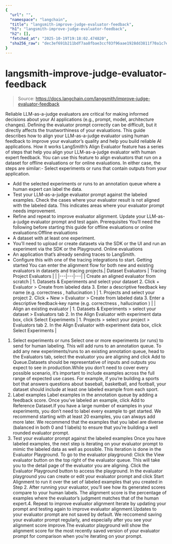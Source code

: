 ```yaml
---
{
  "url": "",
  "namespace": "langchain",
  "title": "langsmith-improve-judge-evaluator-feedback",
  "h1": "langsmith-improve-judge-evaluator-feedback",
  "h2": [],
  "fetched_at": "2025-10-19T19:18:02.474820",
  "sha256_raw": "dec3ef691b211bdf7aa8fbae3ccf03f96aae1928dd3811f70a1c7eec95750f28"
}
---
```


# langsmith-improve-judge-evaluator-feedback

> Source: https://docs.langchain.com/langsmith/improve-judge-evaluator-feedback

Reliable LLM-as-a-judge evaluators are critical for making informed decisions about your AI applications (e.g., prompt, model, architecture changes). Defining the evaluator prompt correctly can be difficult, but it directly affects the trustworthiness of your evaluations.
This guide describes how to align your LLM-as-a-judge evaluator using human feedback to improve your evaluator’s quality and help you build reliable AI applications.
How it works
LangSmith’s Align Evaluator feature has a series of steps that help you align your LLM-as-a-judge evaluator with human expert feedback. You can use this feature to align evaluators that run on a dataset for offline evaluations or for online evaluations. In either case, the steps are similar:- Select experiments or runs that contain outputs from your application.
- Add the selected experiments or runs to an annotation queue where a human expert can label the data.
- Test your LLM-as-a-judge evaluator prompt against the labeled examples. Check the cases where your evaluator result is not aligned with the labeled data. This indicates areas where your evaluator prompt needs improvement.
- Refine and repeat to improve evaluator alignment. Update your LLM-as-a-judge evaluator prompt and test again.
Prerequisites
You’ll need the following before starting this guide for offline evaluations or online evaluations:Offline evaluations
- A dataset with at least one experiment.
- You’ll need to upload or create datasets via the SDK or the UI and run an experiment via the SDK or the Playground.
Online evaluations
- An application that’s already sending traces to LangSmith.
- Configure this with one of the tracing integrations to start.
Getting started
You can enter the alignment flow for both new and existing evaluators in datasets and tracing projects.| Dataset Evaluators | Tracing Project Evaluators | |
|---|---|---|
| Create an aligned evaluator from scratch | 1. Datasets & Experiments and select your dataset 2. Click + Evaluator > Create from labeled data 3. Enter a descriptive feedback key name (e.g. correctness , hallucination ) | 1. Projects and select your project 2. Click + New > Evaluator > Create from labeled data 3. Enter a descriptive feedback‑key name (e.g. correctness , hallucination ) |
| Align an existing evaluator | 1. Datasets & Experiments > select your dataset > Evaluators tab 2. In the Align Evaluator with experiment data box, click Select Experiments | 1. Projects > select your project > Evaluators tab 2. In the Align Evaluator with experiment data box, click Select Experiments |
1. Select experiments or runs
Select one or more experiments (or runs) to send for human labeling. This will add runs to an annotation queue. To add any new experiments/runs to an existing annotation queue, head to the Evaluators tab, select the evaluator you are aligning and click Add to Queue.Datasets should be representative of inputs and outputs you expect to see in production.While you don’t need to cover every possible scenario, it’s important to include examples across the full range of expected use cases. For example, if you’re building a sports bot that answers questions about baseball, basketball, and football, your dataset should include at least one labeled example from each sport.
2. Label examples
Label examples in the annotation queue by adding a feedback score. Once you’ve labeled an example, click Add to Reference Dataset.If you have a large number of examples in your experiments, you don’t need to label every example to get started. We recommend starting with at least 20 examples, you can always add more later. We recommend that the examples that you label are diverse (balanced in both 0 and 1 labels) to ensure that you’re building a well rounded evaluator prompt.
3. Test your evaluator prompt against the labeled examples
Once you have labeled examples, the next step is iterating on your evaluator prompt to mimic the labeled data as well as possible. This iteration is done in the Evaluator Playground. To go to the evaluator playground: Click the View evaluator button on the top right of the evaluator queue. This will take you to the detail page of the evaluator you are aligning. Click the Evaluator Playground button to access the playground. In the evaluator playground you can create or edit your evaluator prompt and click Start Alignment to run it over the set of labeled examples that you created in Step 2. After running your evaluator, you’ll see how its generated scores compare to your human labels. The alignment score is the percentage of examples where the evaluator’s judgment matches that of the human expert.4. Repeat to improve evaluator alignment
Iterate by updating your prompt and testing again to improve evaluator alignment.Updates to your evaluator prompt are not saved by default. We reccomend saving your evaluator prompt regularly, and especially after you see your alignment score improve.The evaluator playground will show the alignment score for the most recently saved version of your evaluator prompt for comparison when you’re iterating on your prompt.